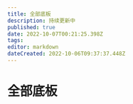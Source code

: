 ```yaml
---
title: 全部底板
description: 持续更新中
published: true
date: 2022-10-07T00:21:25.398Z
tags: 
editor: markdown
dateCreated: 2022-10-06T09:37:37.448Z
---
```


# 全部底板

